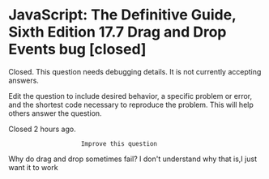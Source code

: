 
# JavaScript: The Definitive Guide, Sixth Edition 17.7 Drag and Drop Events bug [closed]







Closed. This question needs debugging details. It is not currently accepting answers.
                        
                    










 Edit the question to include desired behavior, a specific problem or error, and the shortest code necessary to reproduce the problem. This will help others answer the question.


Closed 2 hours ago.







                        Improve this question
                    





Why do drag and drop sometimes fail?
I don't understand why that is,I just want it to work

        